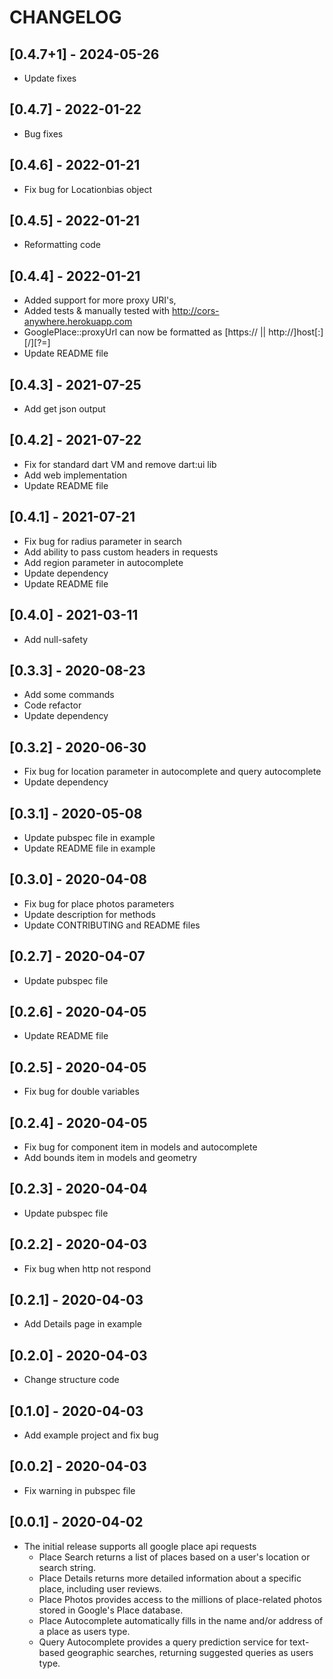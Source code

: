 # CHANGELOG

## [0.4.7+1] - 2024-05-26

- Update fixes

## [0.4.7] - 2022-01-22

- Bug fixes

## [0.4.6] - 2022-01-21

- Fix bug for Locationbias object

## [0.4.5] - 2022-01-21

- Reformatting code

## [0.4.4] - 2022-01-21

- Added support for more proxy URI's, 
- Added tests & manually tested with http://cors-anywhere.herokuapp.com
- GooglePlace::proxyUrl can now be formatted as [https:// || http://]host[:<port>][/<path>][?<url-param-name>=]
- Update README file

## [0.4.3] - 2021-07-25

- Add get json output

## [0.4.2] - 2021-07-22

- Fix for standard dart VM and remove dart:ui lib
- Add web implementation
- Update README file

## [0.4.1] - 2021-07-21

- Fix bug for radius parameter in search
- Add ability to pass custom headers in requests
- Add region parameter in autocomplete
- Update dependency
- Update README file

## [0.4.0] - 2021-03-11

- Add null-safety

## [0.3.3] - 2020-08-23

- Add some commands
- Code refactor
- Update dependency

## [0.3.2] - 2020-06-30

- Fix bug for location parameter in autocomplete and query autocomplete
- Update dependency

## [0.3.1] - 2020-05-08

- Update pubspec file in example
- Update README file in example

## [0.3.0] - 2020-04-08

- Fix bug for place photos parameters
- Update description for methods
- Update CONTRIBUTING and README files

## [0.2.7] - 2020-04-07

- Update pubspec file

## [0.2.6] - 2020-04-05

- Update README file

## [0.2.5] - 2020-04-05

- Fix bug for double variables

## [0.2.4] - 2020-04-05

- Fix bug for component item in models and autocomplete
- Add bounds item in models and geometry

## [0.2.3] - 2020-04-04

- Update pubspec file

## [0.2.2] - 2020-04-03

- Fix bug when http not respond

## [0.2.1] - 2020-04-03

- Add Details page in example

## [0.2.0] - 2020-04-03

- Change structure code

## [0.1.0] - 2020-04-03

- Add example project and fix bug

## [0.0.2] - 2020-04-03

- Fix warning in pubspec file

## [0.0.1] - 2020-04-02

- The initial release supports all google place api requests
  - Place Search returns a list of places based on a user's location or search string.
  - Place Details returns more detailed information about a specific place, including user reviews.
  - Place Photos provides access to the millions of place-related photos stored in Google's Place database.
  - Place Autocomplete automatically fills in the name and/or address of a place as users type.
  - Query Autocomplete provides a query prediction service for text-based geographic searches, returning suggested queries as users type.
